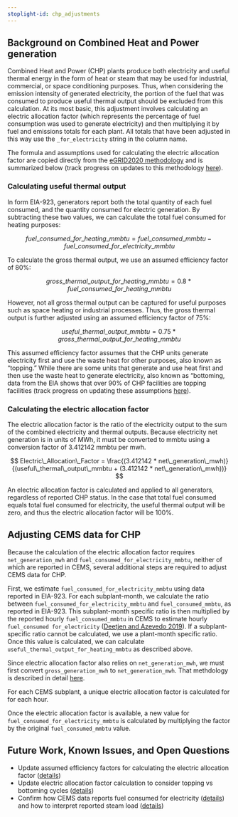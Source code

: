 ```yaml
---
stoplight-id: chp_adjustments
---
```


## Background on Combined Heat and Power generation
Combined Heat and Power (CHP) plants produce both electricity and useful thermal energy in the form of heat or steam that may be used for industrial, commercial, or space conditioning purposes. Thus, when considering the emission intensity of generated electricity, the portion of the fuel that was consumed to produce useful thermal output should be excluded from this calculation. At its most basic, this adjustment involves calculating an electric allocation factor (which represents the percentage of fuel consumption was used to generate electricity) and then multiplying it by fuel and emissions totals for each plant. All totals that have been adjusted in this way use the `_for_electricity` string in the column name.

The formula and assumptions used for calculating the electric allocation factor are copied directly from the [eGRID2020 methodology](https://www.epa.gov/system/files/documents/2022-01/egrid2020_technical_guide.pdf) and is summarized below (track progress on updates to this methodology [here](https://github.com/singularity-energy/open-grid-emissions/issues/23)).

### Calculating useful thermal output
In form EIA-923, generators report both the total quantity of each fuel consumed, and the quantity consumed for electric generation. By subtracting these two values, we can calculate the total fuel consumed for heating purposes:

$$ fuel\_consumed\_for\_heating\_mmbtu = fuel\_consumed\_mmbtu - fuel\_consumed\_for\_electricity\_mmbtu $$

To calculate the gross thermal output, we use an assumed efficiency factor of 80%:

$$ gross\_thermal\_output\_for\_heating\_mmbtu = 0.8 * fuel\_consumed\_for\_heating\_mmbtu $$

However, not all gross thermal output can be captured for useful purposes such as space heating or industrial processes. Thus, the gross thermal output is further adjusted using an assumed efficiency factor of 75%:

$$ useful\_thermal\_output\_mmbtu = 0.75 *gross\_thermal\_output\_for\_heating\_mmbtu $$

This assumed efficiency factor assumes that the CHP units generate electricity first and use the waste heat for other purposes, also known as “topping.” While there are some units that generate and use heat first and then use the waste heat to generate electricity, also known as “bottoming, data from the EIA shows that over 90% of CHP facilities are topping facilities (track progress on updating these assumptions [here](https://github.com/singularity-energy/open-grid-emissions/issues/23)).

### Calculating the electric allocation factor
The electric allocation factor is the ratio of the electricity output to the sum of the combined electricity and thermal outputs. Because electricity net generation is in units of MWh, it must be converted to mmbtu using a conversion factor of 3.412142 mmbtu per mwh. 

$$ Electric\_Allocation\_Factor =  \frac{(3.412142 * net\_generation\_mwh)}{(useful\_thermal\_output\_mmbtu + (3.412142 * net\_generation\_mwh))} $$ 

An electric allocation factor is calculated and applied to all generators, regardless of reported CHP status. In the case that total fuel consumed equals total fuel consumed for electricity, the useful thermal output will be zero, and thus the electric allocation factor will be 100%. 

## Adjusting CEMS data for CHP
Because the calculation of the electric allocation factor requires `net_generation_mwh` and `fuel_consumed_for_electricity_mmbtu`, neither of which are reported in CEMS, several additional steps are required to adjust CEMS data for CHP. 

First, we estimate `fuel_consumed_for_electricity_mmbtu` using data reported in EIA-923. For each subplant-month, we calculate the ratio between `fuel_consumed_for_electricity_mmbtu` and `fuel_consumed_mmbtu`, as reported in EIA-923. This subplant-month specific ratio is then multiplied by the reported hourly `fuel_consumed_mmbtu` in CEMS to estimate hourly `fuel_consumed for_electricity` ([Deetjen and Azevedo 2019](https://doi.org/10.1021/acs.est.9b02500)). If a subplant-specific ratio cannot be calculated, we use a plant-month specific ratio. Once this value is calculated, we can calculate `useful_thermal_output_for_heating_mmbtu` as described above. 

Since electric allocation factor also relies on `net_generation_mwh`, we must first convert `gross_generation_mwh` to `net_generation_mwh`. That methdology is described in detail [here](../Converting%20Gross%20to%20Net%20Generation.md). 

For each CEMS subplant, a unique electric allocation factor is calculated for for each hour.

Once the electric allocation factor is available, a new value for `fuel_consumed_for_electricity_mmbtu` is calculated by multiplying the factor by the original `fuel_consumed_mmbtu` value. 

## Future Work, Known Issues, and Open Questions
- Update assumed efficiency factors for calculating the electric allocation factor ([details](https://github.com/singularity-energy/open-grid-emissions/issues/23))
- Update electric allocation factor calculation to consider topping vs bottoming cycles ([details](https://github.com/singularity-energy/open-grid-emissions/issues/23))
- Confirm how CEMS data reports fuel consumed for electricity ([details](https://github.com/singularity-energy/open-grid-emissions/issues/23)) and how to interpret reported steam load ([details](https://github.com/singularity-energy/open-grid-emissions/issues/103))